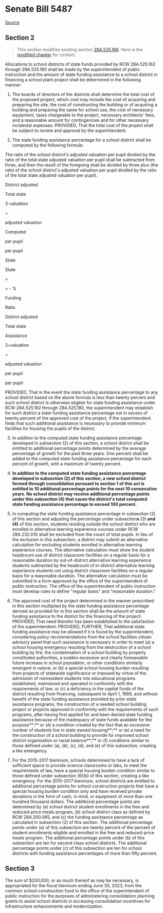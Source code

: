# Senate Bill 5487

[Source](http://lawfilesext.leg.wa.gov/biennium/2021-22/Xml/Bills/Senate%20Bills/5487.xml)
## Section 2
> This section modifies existing section [28A.525.166](/rcw/28A_common_school_provisions/28A.525_bond_issues.md). Here is the [modified chapter](rcw/28A_common_school_provisions/28A.525_bond_issues.md) for context.

Allocations to school districts of state funds provided by RCW 28A.525.162 through 28A.525.180 shall be made by the superintendent of public instruction and the amount of state funding assistance to a school district in financing a school plant project shall be determined in the following manner:

1. The boards of directors of the districts shall determine the total cost of the proposed project, which cost may include the cost of acquiring and preparing the site, the cost of constructing the building or of acquiring a building and preparing the same for school use, the cost of necessary equipment, taxes chargeable to the project, necessary architects' fees, and a reasonable amount for contingencies and for other necessary incidental expenses: PROVIDED, That the total cost of the project shall be subject to review and approval by the superintendent.

2. The state funding assistance percentage for a school district shall be computed by the following formula:

The ratio of the school district's adjusted valuation per pupil divided by the ratio of the total state adjusted valuation per pupil shall be subtracted from three, and then the result of the foregoing shall be divided by three plus (the ratio of the school district's adjusted valuation per pupil divided by the ratio of the total state adjusted valuation per pupil).

District adjusted

Total state

3-valuation

÷

adjusted valuation

Computed

per pupil

per pupil

State

State

=

= - %

Funding

Ratio

District adjusted

Total state

Assistance

3+valuation

÷

adjusted valuation

per pupil

per pupil

PROVIDED, That in the event the state funding assistance percentage to any school district based on the above formula is less than twenty percent and such school district is otherwise eligible for state funding assistance under RCW 28A.525.162 through 28A.525.180, the superintendent may establish for such district a state funding assistance percentage not in excess of twenty percent of the approved cost of the project, if the superintendent finds that such additional assistance is necessary to provide minimum facilities for housing the pupils of the district.

3. In addition to the computed state funding assistance percentage developed in subsection (2) of this section, a school district shall be entitled to additional percentage points determined by the average percentage of growth for the past three years. One percent shall be added to the computed state funding assistance percentage for each percent of growth, with a maximum of twenty percent.

4. **In addition to the computed state funding assistance percentage developed in subsection (2) of this section, a new school district formed through consolidation pursuant to section 1 of this act is entitled to 10 additional percentage points for the next 10 consecutive years. No school district may receive additional percentage points under this subsection (4) that cause the district's total computed state funding assistance percentage to exceed 100 percent.**

5. In computing the state funding assistance percentage in subsection (2) of this section and adjusting the percentage under subsection**s** (3) **and (4)** of this section, students residing outside the school district who are enrolled in alternative learning experience courses under RCW 28A.232.010 shall be excluded from the count of total pupils. In lieu of the exclusion in this subsection, a district may submit an alternative calculation for excluding students enrolled in alternative learning experience courses. The alternative calculation must show the student headcount use of district classroom facilities on a regular basis for a reasonable duration by out-of-district alternative learning experience students subtracted by the headcount of in-district alternative learning experience students not using district classroom facilities on a regular basis for a reasonable duration. The alternative calculation must be submitted in a form approved by the office of the superintendent of public instruction. The office of the superintendent of public instruction must develop rules to define "regular basis" and "reasonable duration."

6. The approved cost of the project determined in the manner prescribed in this section multiplied by the state funding assistance percentage derived as provided for in this section shall be the amount of state funding assistance to the district for the financing of the project: PROVIDED, That need therefor has been established to the satisfaction of the superintendent: PROVIDED, FURTHER, That additional state funding assistance may be allowed if it is found by the superintendent, considering policy recommendations from the school facilities citizen advisory panel that such assistance is necessary in order to meet (a) a school housing emergency resulting from the destruction of a school building by fire, the condemnation of a school building by properly constituted authorities, a sudden excessive and clearly foreseeable future increase in school population, or other conditions similarly emergent in nature; or (b) a special school housing burden resulting from projects of statewide significance or imposed by virtue of the admission of nonresident students into educational programs established, maintained and operated in conformity with the requirements of law; or (c) a deficiency in the capital funds of the district resulting from financing, subsequent to April 1, 1969, and without benefit of the state funding assistance provided by prior state assistance programs, the construction of a needed school building project or projects approved in conformity with the requirements of such programs, after having first applied for and been denied state funding assistance because of the inadequacy of state funds available for the purpose**;** or (d) a condition created by the fact that an excessive number of students live in state owned housing**;** or (e) a need for the construction of a school building to provide for improved school district organization or racial balance**;** or (f) conditions similar to those defined under (a), (b), (c), (d), and (e) of this subsection, creating a like emergency.

7. For the 2015-2017 biennium, schools determined to have a lack of sufficient space to provide science classrooms or labs, to meet the requirements of law, have a special housing burden condition similar to those defined under subsection (6)(b) of this section, creating a like emergency. For the 2015-2017 biennium, school districts are entitled to additional percentage points for school construction projects that have a special housing burden condition only and have received private donations in the form of cash, in-kind, or equipment of more than one hundred thousand dollars. The additional percentage points are determined by (a) school district student enrollments in the free and reduced-price meals program, (b) school district class as defined by RCW 28A.300.065, and (c) the funding assistance percentage as calculated in subsection (2) of this section. The additional percentage points under (a) of this subsection are twenty percent of the percent of student enrollments eligible and enrolled in the free and reduced-price meals program. The additional percentage points under (b) of this subsection are ten for second class school districts. The additional percentage points under (c) of this subsection are ten for school districts with funding assistance percentages of more than fifty percent.


## Section 3
The sum of $200,000, or as much thereof as may be necessary, is appropriated for the fiscal biennium ending June 30, 2023, from the common school construction fund to the office of the superintendent of public instruction for the purposes of administering consolidation planning grants to assist school districts in accessing consolidation incentives for infrastructure enhancements and modernization.
